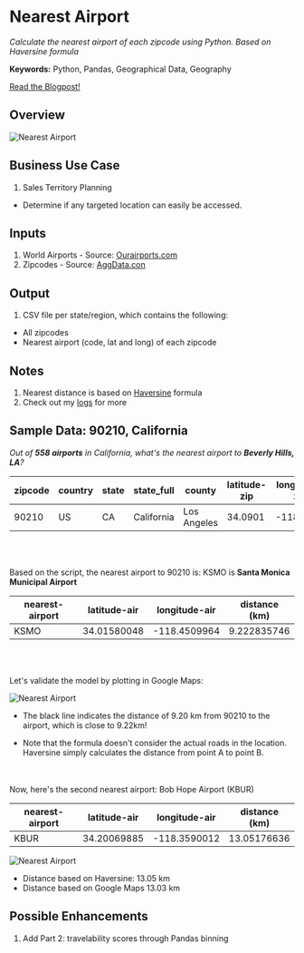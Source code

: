 # Nearest Airport

_Calculate the nearest airport of each zipcode using Python. Based on Haversine formula_

**Keywords:** Python, Pandas, Geographical Data, Geography

[Read the Blogpost!](http://eyana.me/nearest-distance-python/)

## Overview

![Nearest Airport](Assets/nearestairport_flowchart.png)


## Business Use Case
1. Sales Territory Planning
  * Determine if any targeted location can easily be accessed.

## Inputs

1. World Airports - Source: [Ourairports.com](http://ourairports.com/data/)
2. Zipcodes - Source: [AggData.con](https://www.aggdata.com/free/united-states-zip-codes)


## Output
1. CSV file per state/region, which contains the following:
  * All zipcodes
  * Nearest airport (code, lat and long) of each zipcode


## Notes

  1. Nearest distance is based on [Haversine](https://stackoverflow.com/questions/41336756/find-the-closest-latitude-and-longitude) formula
  2. Check out my [logs](logs.md) for more


## Sample Data: 90210, California

_Out of **558 airports** in California, what's the nearest airport to **Beverly Hills, LA**?_


| zipcode| country | state| state_full| county| latitude-zip| longitude-zip|  
| ---- | ---- |---- | ----  | ---- | ---- | ---- |  
| 90210	| US	| CA	| California| 	Los Angeles | 34.0901	| -118.4065|  

<br><br>

Based on the script, the nearest airport to 90210 is: KSMO is **Santa Monica Municipal Airport**

| nearest-airport	| latitude-air | longitude-air|distance (km)|  
| ---- | ---- |---- | ----  |   
| KSMO	| 34.01580048	| -118.4509964| 	9.222835746 |  

<br><br>

Let's validate the model by plotting in Google Maps:  

![Nearest Airport](Assets/la-ksmo.png)

* The black line indicates the distance of 9.20 km from 90210 to the airport, which is close to 9.22km!

* Note that the formula doesn't consider the actual roads in the location. Haversine simply calculates the distance from point A to point B.

<br><br>
Now, here's the second nearest airport: Bob Hope Airport (KBUR)

| nearest-airport	| latitude-air |   longitude-air|distance (km)|  
| ---- | ---- |---- | ----  |  
|KBUR	|34.20069885	|-118.3590012|	13.05176636|


![Nearest Airport](Assets/la-kbur.png)

* Distance based on Haversine: 13.05 km  
* Distance based on Google Maps 13.03 km


## Possible Enhancements

  1. Add Part 2: travelability scores through Pandas binning
